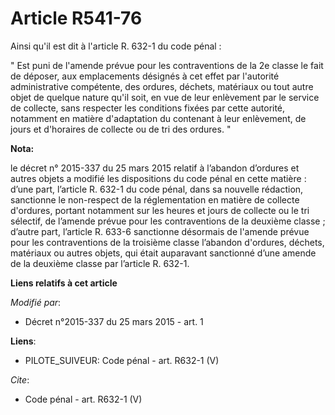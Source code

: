 # Article R541-76

Ainsi qu'il est dit à l'article R. 632-1 du code pénal :

" Est puni de l'amende prévue pour les contraventions de la 2e classe le fait de déposer, aux emplacements désignés à cet
effet par l'autorité administrative compétente, des ordures, déchets, matériaux ou tout autre objet de quelque nature qu'il
soit, en vue de leur enlèvement par le service de collecte, sans respecter les conditions fixées par cette autorité,
notamment en matière d'adaptation du contenant à leur enlèvement, de jours et d'horaires de collecte ou de tri des ordures. "

**Nota:**

le décret n° 2015-337 du 25 mars 2015 relatif à l’abandon d’ordures et autres objets a modifié les dispositions du code pénal
en cette matière : d’une part, l’article R. 632-1 du code pénal, dans sa nouvelle rédaction, sanctionne le non-respect de la
réglementation en matière de collecte d'ordures, portant notamment sur les heures et jours de collecte ou le tri sélectif, de
l’amende prévue pour les contraventions de la deuxième classe ; d’autre part, l’article R. 633-6 sanctionne désormais de
l'amende prévue pour les contraventions de la troisième classe l’abandon d'ordures, déchets, matériaux ou autres objets, qui
était auparavant sanctionné d’une amende de la deuxième classe par l’article R. 632-1.

**Liens relatifs à cet article**

_Modifié par_:

  - Décret n°2015-337 du 25 mars 2015 - art. 1

**Liens**:

  - PILOTE_SUIVEUR: Code pénal - art. R632-1 (V)

_Cite_:

  - Code pénal - art. R632-1 (V)
